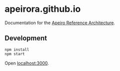 # apeirora.github.io


Documentation for the [Apeiro Reference Architecture](https://apeirora.eu/).

## Development

```shell
npm install
npm start
```

Open [localhost:3000](http://localhost:3000).